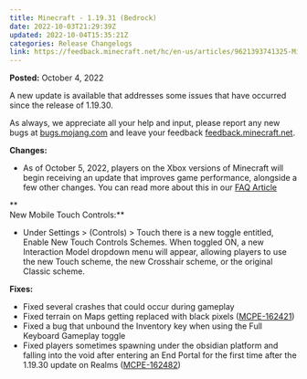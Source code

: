 ```yaml
---
title: Minecraft - 1.19.31 (Bedrock)
date: 2022-10-03T21:29:39Z
updated: 2022-10-04T15:35:21Z
categories: Release Changelogs
link: https://feedback.minecraft.net/hc/en-us/articles/9621393741325-Minecraft-1-19-31-Bedrock-
---
```


**Posted:** October 4, 2022

A new update is available that addresses some issues that have occurred since the release of 1.19.30.

As always, we appreciate all your help and input, please report any new bugs at [bugs.mojang.com](http://bugs.mojang.com/) and leave your feedback [feedback.minecraft.net](http://feedback.minecraft.net/).  
  

**Changes:**

- As of October 5, 2022, players on the Xbox versions of Minecraft will begin receiving an update that improves game performance, alongside a few other changes. You can read more about this in our [FAQ Article  
  ](https://help.minecraft.net/hc/en-us/articles/8386720596365-Minecraft-Performance-Update-Details)

**  
New Mobile Touch Controls:**

- Under Settings \> (Controls) \> Touch there is a new toggle entitled, Enable New Touch Controls Schemes. When toggled ON, a new Interaction Model dropdown menu will appear, allowing players to use the new Touch scheme, the new Crosshair scheme, or the original Classic scheme.  
    

**Fixes:**

- Fixed several crashes that could occur during gameplay
- Fixed terrain on Maps getting replaced with black pixels ([MCPE-162421](https://bugs.mojang.com/browse/MCPE-162421))
- Fixed a bug that unbound the Inventory key when using the Full Keyboard Gameplay toggle
- Fixed players sometimes spawning under the obsidian platform and falling into the void after entering an End Portal for the first time after the 1.19.30 update on Realms ([MCPE-162482](https://bugs.mojang.com/browse/MCPE-162482))
